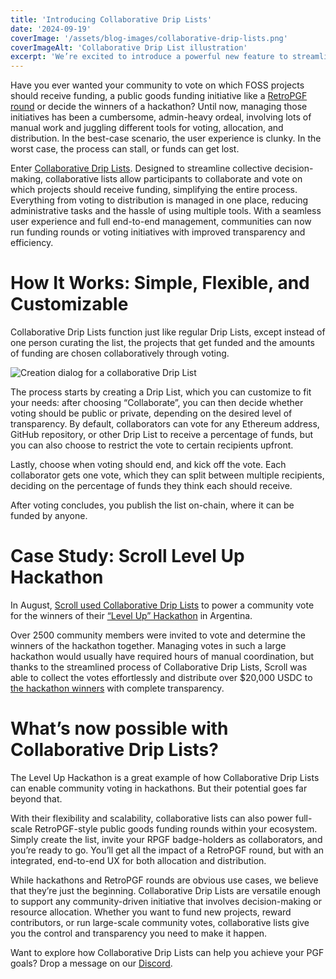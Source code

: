 ```yaml
---
title: 'Introducing Collaborative Drip Lists'
date: '2024-09-19'
coverImage: '/assets/blog-images/collaborative-drip-lists.png'
coverImageAlt: 'Collaborative Drip List illustration'
excerpt: 'We’re excited to introduce a powerful new feature to streamline and simplify the way communities manage funding and voting initiatives: Collaborative Drip Lists.'
---
```


<script>
  import BlogVideoPlayer from "$lib/components/blog/article-layout/components/blog-video-player.svelte";
  import BlogDripListCard from "$lib/components/blog/article-layout/components/blog-drip-list-card.svelte";
</script>

Have you ever wanted your community to vote on which FOSS projects should receive funding, a public goods funding initiative like a [RetroPGF round](https://medium.com/ethereum-optimism/retroactive-public-goods-funding-33c9b7d00f0c) or decide the winners of a hackathon? Until now, managing those initiatives has been a cumbersome, admin-heavy ordeal, involving lots of manual work and juggling different tools for voting, allocation, and distribution. In the best-case scenario, the user experience is clunky. In the worst case, the process can stall, or funds can get lost.

Enter [Collaborative Drip Lists](https://docs.drips.network/support-your-dependencies/collaborative-drip-lists/creating-a-collaborative-drip-list). Designed to streamline collective decision-making, collaborative lists allow participants to collaborate and vote on which projects should receive funding, simplifying the entire process. Everything from voting to distribution is managed in one place, reducing administrative tasks and the hassle of using multiple tools. With a seamless user experience and full end-to-end management, communities can now run funding rounds or voting initiatives with improved transparency and efficiency.

# How It Works: Simple, Flexible, and Customizable

Collaborative Drip Lists function just like regular Drip Lists, except instead of one person curating the list, the projects that get funded and the amounts of funding are chosen collaboratively through voting.

![Creation dialog for a collaborative Drip List](/assets/blog-images/collaborative-drip-lists-creation.png)

The process starts by creating a Drip List, which you can customize to fit your needs: after choosing “Collaborate”, you can then decide whether voting should be public or private, depending on the desired level of transparency. By default, collaborators can vote for any Ethereum address, GitHub repository, or other Drip List to receive a percentage of funds, but you can also choose to restrict the vote to certain recipients upfront.

Lastly, choose when voting should end, and kick off the vote. Each collaborator gets one vote, which they can split between multiple recipients, deciding on the percentage of funds they think each should receive.

After voting concludes, you publish the list on-chain, where it can be funded by anyone.

<BlogVideoPlayer src="https://www.youtube-nocookie.com/embed/wyP3F8oOGL4?si=j2alHI-VF7XQWl3b" />

# Case Study: Scroll Level Up Hackathon

In August, [Scroll used Collaborative Drip Lists](https://www.drips.network/blog/posts/scroll-argentinia-hackathon) to power a community vote for the winners of their [“Level Up” Hackathon](https://x.com/Scroll_ES/status/1818404010447286774) in Argentina.

Over 2500 community members were invited to vote and determine the winners of the hackathon together. Managing votes in such a large hackathon would usually have required hours of manual coordination, but thanks to the streamlined process of Collaborative Drip Lists, Scroll was able to collect the votes effortlessly and distribute over $20,000 USDC to [the hackathon winners](https://www.drips.network/app/drip-lists/41971962915943119138973997144514496143454239023249281594792952267407) with complete transparency.

<BlogDripListCard dripListId="41971962915943119138973997144514496143454239023249281594792952267407" />

# What’s now possible with Collaborative Drip Lists?

The Level Up Hackathon is a great example of how Collaborative Drip Lists can enable community voting in hackathons. But their potential goes far beyond that.

With their flexibility and scalability, collaborative lists can also power full-scale RetroPGF-style public goods funding rounds within your ecosystem. Simply create the list, invite your RPGF badge-holders as collaborators, and you’re ready to go. You’ll get all the impact of a RetroPGF round, but with an integrated, end-to-end UX for both allocation and distribution.

While hackathons and RetroPGF rounds are obvious use cases, we believe that they’re just the beginning. Collaborative Drip Lists are versatile enough to support any community-driven initiative that involves decision-making or resource allocation. Whether you want to fund new projects, reward contributors, or run large-scale community votes, collaborative lists give you the control and transparency you need to make it happen.

Want to explore how Collaborative Drip Lists can help you achieve your PGF goals? Drop a message on our [Discord](https://discord.com/invite/BakDKKDpHF).
